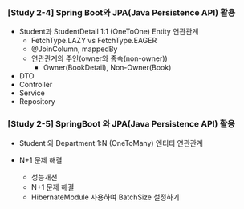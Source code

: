 ### [Study 2-4] Spring Boot와 JPA(Java Persistence API) 활용

* Student과 StudentDetail 1:1 (OneToOne) Entity 연관관계
    * FetchType.LAZY vs FetchType.EAGER
    * @JoinColumn, mappedBy
    * 연관관계의 주인(owner와 종속(non-owner))
        * Owner(BookDetail), Non-Owner(Book)
* DTO
* Controller
* Service
* Repository

### [Study 2-5] SpringBoot 와 JPA(Java Persistence API) 활용

* Student 와 Department 1:N (OneToMany) 엔티티 연관관계

* N+1 문제 해결
  * 성능개선
  * N+1 문제 해결
  * HibernateModule 사용하여 BatchSize 설정하기